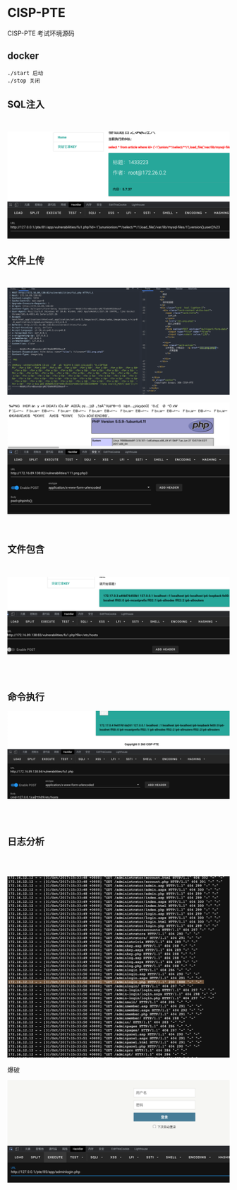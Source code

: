 <br/>

# CISP-PTE

CISP-PTE 考试环境源码
## docker

```bash
./start 启动
./stop 关闭
```




## SQL注入

<br/>

![截图](./image/4a14e2fcda555e06bbd81eac7ca8607f.png)
<br/>

## 文件上传

<br/>

![截图](./image/cb4158e93fd36c1ffbbe3baea0011b4b.png)

![截图](./image/654c1ca9c8e5c23d975416d12418e6aa.png)

<br/>

## 文件包含

<br/>

![截图](./image/a590141f994210683bd14aa39f79cd7c.png)

<br/>

<br/>

## 命令执行

![截图](./image/793f0111fa69b0ba0bbd5c088da2e114.png)

<br/>

<br/>

## 日志分析

<br/>

<br/>

![截图](./image/004a7a79b82518316d1179194e201f8f.png)

爆破

![截图](./image/a7605269189143856ce44a5f487f9518.png)